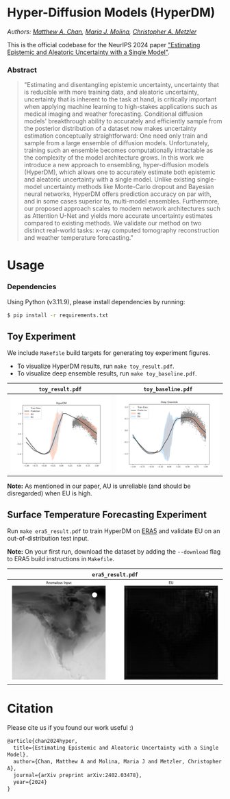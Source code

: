 # Hyper-Diffusion Models (HyperDM)
*Authors: [Matthew A. Chan](https://www.cs.umd.edu/~mattchan/), [Maria J. Molina](https://mariajmolina.github.io/), [Christopher A. Metzler](https://www.cs.umd.edu/~metzler/)*

This is the official codebase for the NeurIPS 2024 paper ["Estimating Epistemic and Aleatoric Uncertainty with a Single Model"](https://arxiv.org/abs/2402.03478).

### Abstract

> "Estimating and disentangling epistemic uncertainty, uncertainty that is reducible with more training data, and aleatoric uncertainty, uncertainty that is inherent to the task at hand, is critically important when applying machine learning to high-stakes applications such as medical imaging and weather forecasting. Conditional diffusion models' breakthrough ability to accurately and efficiently sample from the posterior distribution of a dataset now makes uncertainty estimation conceptually straightforward: One need only train and sample from a large ensemble of diffusion models. Unfortunately, training such an ensemble becomes computationally intractable as the complexity of the model architecture grows. In this work we introduce a new approach to ensembling, hyper-diffusion models (HyperDM), which allows one to accurately estimate both epistemic and aleatoric uncertainty with a single model. Unlike existing single-model uncertainty methods like Monte-Carlo dropout and Bayesian neural networks, HyperDM offers prediction accuracy on par with, and in some cases superior to, multi-model ensembles. Furthermore, our proposed approach scales to modern network architectures such as Attention U-Net and yields more accurate uncertainty estimates compared to existing methods. We validate our method on two distinct real-world tasks: x-ray computed tomography reconstruction and weather temperature forecasting."

# Usage

### Dependencies

Using Python (v3.11.9), please install dependencies by running:

```sh
$ pip install -r requirements.txt
```

## Toy Experiment

We include `Makefile` build targets for generating toy experiment figures.

- To visualize HyperDM results, run `make toy_result.pdf`.
- To visualize deep ensemble results, run `make toy_baseline.pdf`.

|   `toy_result.pdf`   |     `toy_baseline.pdf`     |
| :------------------: | :------------------------: |
| ![](img/hyperdm.png) | ![](img/deep_ensemble.png) |

**Note:** As mentioned in our paper, AU is unreliable (and should be disregarded) when EU is high.

## Surface Temperature Forecasting Experiment

Run `make era5_result.pdf` to train HyperDM on [ERA5](https://www.ecmwf.int/en/forecasts/dataset/ecmwf-reanalysis-v5) and validate EU on an out-of-distribution test input. 

**Note:** On your first run, download the dataset by adding the `--download` flag to ERA5 build instructions in `Makefile`.

| `era5_result.pdf` |
| :------------------: |
| ![](img/era5.png) |

# Citation

Please cite us if you found our work useful :)

```
@article{chan2024hyper,
  title={Estimating Epistemic and Aleatoric Uncertainty with a Single Model},
  author={Chan, Matthew A and Molina, Maria J and Metzler, Christopher A},
  journal={arXiv preprint arXiv:2402.03478},
  year={2024}
}
```
